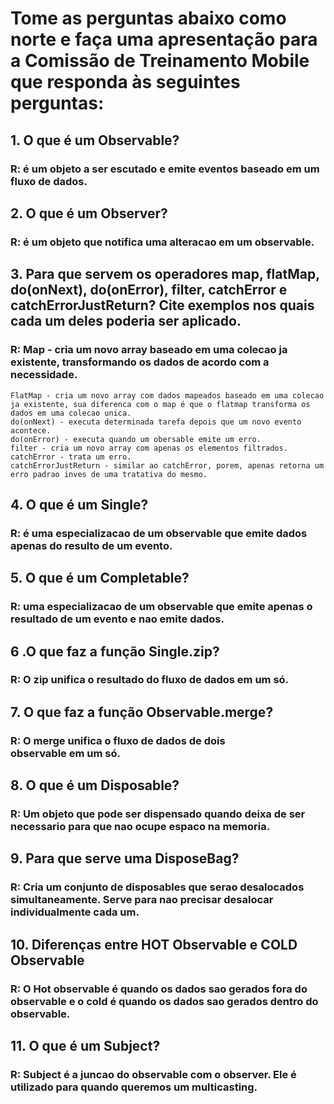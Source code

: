 # Tome as perguntas abaixo como norte e faça uma apresentação para a Comissão de Treinamento Mobile que responda às seguintes perguntas: 

## 1. O que é um Observable? 
### R: é um objeto a ser escutado e emite eventos baseado em um fluxo de dados.

## 2. O que é um Observer?
### R: é um objeto que notifica uma alteracao em um observable.

## 3. Para que servem os operadores map, flatMap, do(onNext), do(onError), filter, catchError e catchErrorJustReturn? Cite exemplos nos quais cada um deles poderia ser aplicado.
### R: Map - cria um novo array baseado em uma colecao ja existente, transformando os dados de acordo com a necessidade.
    FlatMap - cria um novo array com dados mapeados baseado em uma colecao ja existente, sua diferenca com o map é que o flatmap transforma os dados em uma colecao unica.
    do(onNext) - executa determinada tarefa depois que um novo evento acontece.
    do(onError) - executa quando um obersable emite um erro.
    filter - cria um novo array com apenas os elementos filtrados.
    catchError - trata um erro.
    catchErrorJustReturn - similar ao catchError, porem, apenas retorna um erro padrao inves de uma tratativa do mesmo.

## 4. O que é um Single?
### R: é uma especializacao de um observable que emite dados apenas do resulto de um evento.

## 5. O que é um Completable?
### R: uma especializacao de um observable que emite apenas o resultado de um evento e nao emite dados.

## 6 .O que faz a função Single.zip?
### R: O zip unifica o resultado do fluxo de dados em um só.

## 7. O que faz a função Observable.merge?
### R: O merge unifica o fluxo de dados de dois observable em um só.

## 8. O que é um Disposable?
### R: Um objeto que pode ser dispensado quando deixa de ser necessario para que nao ocupe espaco na memoria.

## 9. Para que serve uma DisposeBag?
### R: Cria um conjunto de disposables que serao desalocados simultaneamente. Serve para nao precisar desalocar individualmente cada um.

## 10. Diferenças entre HOT Observable e COLD Observable
### R: O Hot observable é quando os dados sao gerados fora do observable e o cold é quando os dados sao gerados dentro do observable.

## 11. O que é um Subject?
### R: Subject é a juncao do observable com o observer. Ele é utilizado para quando queremos um multicasting.
